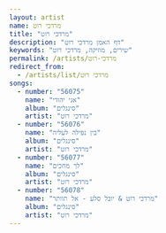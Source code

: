 ```yaml
---
layout: artist
name: מרדכי רוט
title: "מרדכי רוט"
description: "דף האמן מרדכי רוט"
keywords: "שירים, מוזיקה, מרדכי רוט"
permalink: /artists/מרדכי-רוט
redirect_from:
  - /artists/list/מרדכי רוט
songs:
  - number: "56075"
    name: "אני יהודי"
    album: "סינגלים"
    artist: "מרדכי רוט"
  - number: "56076"
    name: "בין נפילה לעליה"
    album: "סינגלים"
    artist: "מרדכי רוט"
  - number: "56077"
    name: "לך מחכים"
    album: "סינגלים"
    artist: "מרדכי רוט"
  - number: "56078"
    name: "מרדכי רוט & יובל סלע - אל תוותר"
    album: "סינגלים"
    artist: "מרדכי רוט"
---
```

